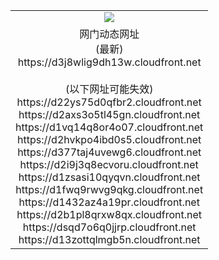﻿<table>
  <tr></tr>
  <tr><td colspan=2 align=center><img src="https://d3j8wlig9dh13w.cloudfront.net/Up/oGate.jpg" /></td></tr>
  <tr><td colspan=2 align=center>网门动态网址<br/>(最新)
<br>https://d3j8wlig9dh13w.cloudfront.net
<br/><br/>(以下网址可能失效)
<br>https://d22ys75d0qfbr2.cloudfront.net
<br>https://d2axs3o5tl45gn.cloudfront.net
<br>https://d1vq14q8or4o07.cloudfront.net
<br>https://d2hvkpo4ibd0s5.cloudfront.net
<br>https://d377taj4uvewg6.cloudfront.net
<br>https://d2i9j3q8ecvoru.cloudfront.net
<br>https://d1zsasi10qyqvn.cloudfront.net
<br>https://d1fwq9rwvg9qkg.cloudfront.net
<br>https://d1432az4a19pr.cloudfront.net
<br>https://d2b1pl8qrxw8qx.cloudfront.net
<br>https://dsqd7o6q0jjrp.cloudfront.net
<br>https://d13zottqlmgb5n.cloudfront.net
    </td>
  </tr>
</table>
